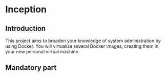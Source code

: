 # Inception

## Introduction
This project aims to broaden your knowledge of system administration by using Docker.
You will virtualize several Docker images, creating them in your new personal virtual machine.

## Mandatory part
